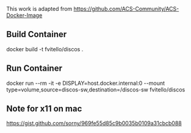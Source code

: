
This work is adapted from https://github.com/ACS-Community/ACS-Docker-Image

## Build Container

docker build -t fvitello/discos  .

## Run Container

docker run --rm -it -e DISPLAY=host.docker.internal:0 --mount type=volume,source=discos-sw,destination=/discos-sw fvitello/discos


## Note for x11 on mac

https://gist.github.com/sorny/969fe55d85c9b0035b0109a31cbcb088